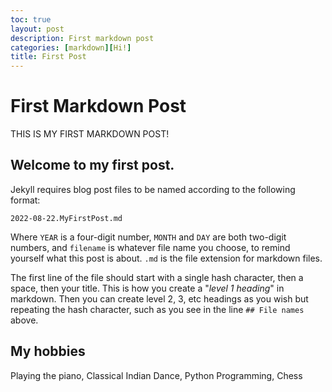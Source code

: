 ```yaml
---
toc: true
layout: post
description: First markdown post
categories: [markdown][Hi!]
title: First Post
---
```

# First Markdown Post
THIS IS MY FIRST MARKDOWN POST!

## Welcome to my first post. 

Jekyll requires blog post files to be named according to the following format:

`2022-08-22.MyFirstPost.md`

Where `YEAR` is a four-digit number, `MONTH` and `DAY` are both two-digit numbers, and `filename` is whatever file name you choose, to remind yourself what this post is about. `.md` is the file extension for markdown files.

The first line of the file should start with a single hash character, then a space, then your title. This is how you create a "*level 1 heading*" in markdown. Then you can create level 2, 3, etc headings as you wish but repeating the hash character, such as you see in the line `## File names` above.

## My hobbies

Playing the piano, Classical Indian Dance, Python Programming, Chess
